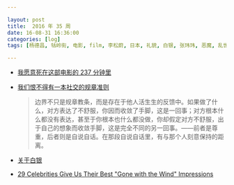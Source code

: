 ```yaml
---

layout: post
title:  2016 年 35 周
date: 16-08-31 16:36:00
categories: [log]
tags: [杨德昌, 牯岭街, 电影, film, 李松蔚, 日本, 礼貌, 白银, 张玮玮, 恶魔, 乱世佳人]

---
```


- [我愿意死在这部电影的 237 分钟里](http://mp.weixin.qq.com/s?__biz=MzA3NzA1ODQzNA%3D%3D&idx=1&mid=2659200479&scene=0&sn=004a50697efa8452676e017e61eca354)

- [我们恨不得有一本社交的规章准则](http://mp.weixin.qq.com/s?__biz=MzA4NTI3NTkyNQ%3D%3D&idx=1&mid=2654002622&scene=0&sn=bfc18f40b042628b63a986622746066c)

	> 边界不只是规章教条，而是存在于他人活生生的反馈中。如果做了什么，对方表达了不舒服，你因而收敛了手脚，这是一回事；对方根本什么都没有表达，甚至于你根本也什么都没做，你却假定对方不舒服，出于自己的想象而收敛手脚，这是完全不同的另一回事。——前者是尊重，后者则是自说自话。在那段自说自话里，有与那个人刻意保持的距离。

- [关于白银](http://www.jiemian.com/article/828989.html)

- [29 Celebrities Give Us Their Best "Gone with the Wind" Impressions](https://www.youtube.com/watch?v=uFW2bmReOq0)
